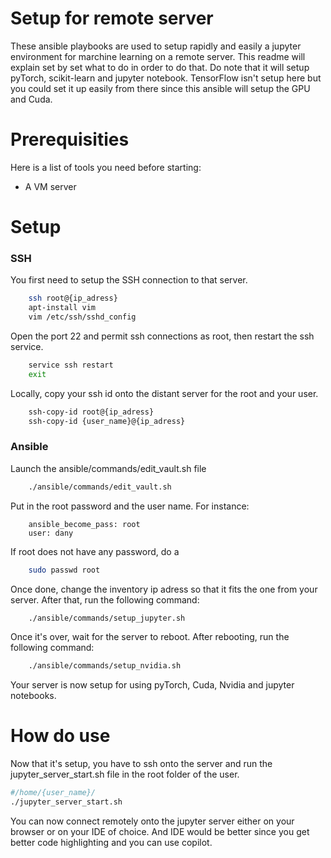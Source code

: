 # Setup for remote server

These ansible playbooks are used to setup rapidly and easily a jupyter environment for marchine learning on a remote server. This readme will explain set by set what to do in order to do that. Do note that it will setup pyTorch, scikit-learn and jupyter notebook. TensorFlow isn't setup here but you could set it up easily from there since this ansible will setup the GPU and Cuda.

# Prerequisities

Here is a list of tools you need before starting:

- A VM server

# Setup

### SSH

You first need to setup the SSH connection to that server.

```bash
    ssh root@{ip_adress}
    apt-install vim
    vim /etc/ssh/sshd_config
```

Open the port 22 and permit ssh connections as root, then restart the ssh service.

```bash
    service ssh restart
    exit
```

Locally, copy your ssh id onto the distant server for the root and your user.

```bash
    ssh-copy-id root@{ip_adress}
    ssh-copy-id {user_name}@{ip_adress}
```

### Ansible

Launch the ansible/commands/edit_vault.sh file

```bash
    ./ansible/commands/edit_vault.sh
```

Put in the root password and the user name.
For instance:

```
    ansible_become_pass: root
    user: dany
```

If root does not have any password, do a

```bash
    sudo passwd root
```

Once done, change the inventory ip adress so that it fits the one from your server. After that, run the following command:

```bash
    ./ansible/commands/setup_jupyter.sh
```

Once it's over, wait for the server to reboot. After rebooting, run the following command:

```bash
    ./ansible/commands/setup_nvidia.sh
```

Your server is now setup for using pyTorch, Cuda, Nvidia and jupyter notebooks.

# How do use

Now that it's setup, you have to ssh onto the server and run the jupyter_server_start.sh file in the root folder of the user.

```bash
#/home/{user_name}/
./jupyter_server_start.sh
```

You can now connect remotely onto the jupyter server either on your browser or on your IDE of choice. And IDE would be better since you get better code highlighting and you can use copilot.
